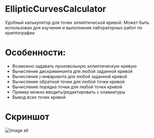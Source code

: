 # EllipticCurvesCalculator
Удобный калькулятор для точек эллиптической кривой. Может быть использован для изучения и выполнения лабораторных работ по криптографии 

# Особенности:
* Возможно задавать произвольную эллиптическую кривую
* Вычисление дискриминанта для любой заданной кривой
* Вычисление j-инварианта для любой заданной кривой
* Вычисление обратной точки для любой точки кривой
* Вычисление порядка точки для любой точки кривой
* Пример можно вводить/редактировать с клавиатуры
* Вывод всех точек кривой

# Скриншот
![Image alt](https://github.com/AlexandrWhite/EllipticCurvesCalculator/raw/master/МойКалькулятор.png)



